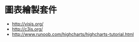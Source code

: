 # 圖表繪製套件

* <http://visjs.org/>
* <http://c3js.org/>
* <http://www.runoob.com/highcharts/highcharts-tutorial.html>